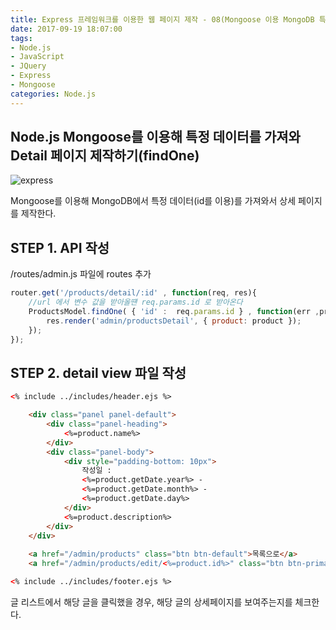 ```yaml
---
title: Express 프레임워크를 이용한 웹 페이지 제작 - 08(Mongoose 이용 MongoDB 특정 데이터 가져오기(findOne))
date: 2017-09-19 18:07:00
tags: 
- Node.js
- JavaScript
- JQuery
- Express
- Mongoose
categories: Node.js
---
```


## **Node.js Mongoose를 이용해 특정 데이터를 가져와 Detail 페이지 제작하기(findOne)**

![express](/images/node.png)

Mongoose를 이용해 MongoDB에서 특정 데이터(id를 이용)를 가져와서 상세 페이지를 제작한다.

## STEP 1. API 작성
/routes/admin.js 파일에 routes 추가

```javascript
router.get('/products/detail/:id' , function(req, res){
    //url 에서 변수 값을 받아올떈 req.params.id 로 받아온다
    ProductsModel.findOne( { 'id' :  req.params.id } , function(err ,product){
        res.render('admin/productsDetail', { product: product });  
    });
});
```
## STEP 2. detail view 파일 작성
```html
<% include ../includes/header.ejs %>

    <div class="panel panel-default">
        <div class="panel-heading">
            <%=product.name%>
        </div>
        <div class="panel-body">
            <div style="padding-bottom: 10px">
                작성일 : 
                <%=product.getDate.year%> - 
                <%=product.getDate.month%> - 
                <%=product.getDate.day%>
            </div>
            <%=product.description%>
        </div>
    </div>
 
    <a href="/admin/products" class="btn btn-default">목록으로</a>
    <a href="/admin/products/edit/<%=product.id%>" class="btn btn-primary">수정</a>

<% include ../includes/footer.ejs %>
```

글 리스트에서 해당 글을 클릭했을 경우, 해당 글의 상세페이지를 보여주는지를 체크한다.